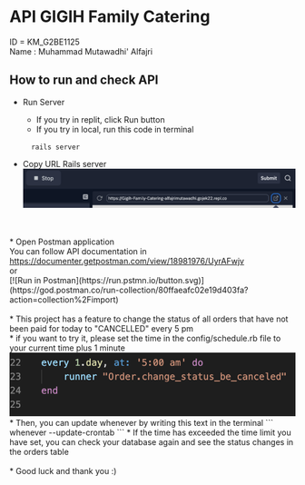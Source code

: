 # API GIGIH Family Catering

ID = KM_G2BE1125 <br>
Name : Muhammad Mutawadhi' Alfajri

## How to run and check API

* Run Server
    * If you try in replit, click Run button
    * If you try in local, run this code in terminal
    ```
      rails server
    ```

* Copy URL Rails server
    <img src="copy-url.png">
<br>
<br>
* Open Postman application <br>
    You can follow API documentation in <a href="https://documenter.getpostman.com/view/18981976/UyrAFwjv">https://documenter.getpostman.com/view/18981976/UyrAFwjv</a><br>
    or <br>
    [![Run in Postman](https://run.pstmn.io/button.svg)](https://god.postman.co/run-collection/80ffaeafc02e19d403fa?action=collection%2Fimport)
<br>
<br>
* This project has a feature to change the status of all orders that have not been paid for today to "CANCELLED" every 5 pm <br>
    * if you want to try it, please set the time in the config/schedule.rb file to your current time plus 1 minute
        <img src="schedule.png">
    * Then, you can update whenever by writing this text in the terminal
    ```
        whenever --update-crontab
    ```
    * If the time has exceeded the time limit you have set, you can check your database again and see the status changes in the orders table
<br>
<br>
* Good luck and thank you :)
